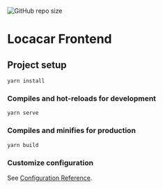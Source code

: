 ![GitHub repo size](https://img.shields.io/github/repo-size/edsonfsousa/locacar-frontend-vuejs)
# Locacar Frontend

## Project setup
```
yarn install
```

### Compiles and hot-reloads for development
```
yarn serve
```

### Compiles and minifies for production
```
yarn build
```

### Customize configuration
See [Configuration Reference](https://cli.vuejs.org/config/).

